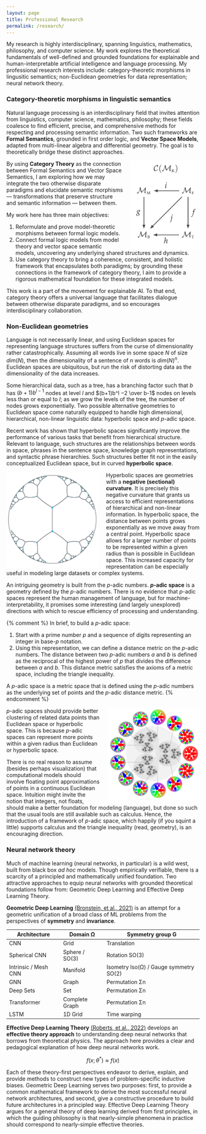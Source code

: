 ```yaml
---
layout: page
title: Professional Research
permalink: /research/
---
```


My research is highly interdisciplinary, spanning linguistics, mathematics, philosophy, and computer science. My work explores the theoretical fundamentals of well-defined and grounded foundations for explainable and human-interpretable artificial intelligence and language processing. My professional research interests include: category-theoretic morphisms in lingusitic semantics; non-Euclidean geometries for data representation; neural network theory.

### Category-theoretic morphisms in linguistic semantics

Natural language processing is an interdisciplinary field that invites attention from linguistics, computer science, mathematics, philosophy; these fields coalesce to find efficient, precise, and comprehensive methods for respecting and processing semantic information. Two such frameworks are **Formal Semantics**, grounded in first order logic, and **Vector Space Models**, adapted from multi-linear algebra and differential geometry. The goal is to theoretically bridge these distinct approaches.

<img src="/assets/catmod.png" alt="Category of formal models" style="float: right; margin-left: 20px; width: 180px;">

By using **Category Theory** as the connection between Formal Semantics and Vector Space Semantics, I am exploring how we may integrate the two otherwise disparate paradigms and elucidate semantic morphisms — transformations that preserve structure and semantic information — between them.

My work here has three main objectives:

1. Reformulate and prove model-theoretic morphisms between formal logic models.
2. Connect formal logic models from model theory and vector space semantic models, uncovering any underlying shared structures and dynamics.
3. Use category theory to bring a coherence, consistent, and holistic framework that encapsulates both paradigms; by grounding these connections in the framework of category theory, I aim to provide a rigorous mathematical foundation for these integrated models.

This work is a part of the movement for explainable AI. To that end, category theory offers a universal language that facilitates dialogue between otherwise disparate paradigms, and so encourages interdisciplinary collaboration.

### Non-Euclidean geometries

Language is not necessarily linear, and using Euclidean spaces for representing language structures suffers from the curse of dimensionality rather catastrophically. Assuming all words live in some space $N$ of size $dim(N)$, then the dimensionality of a sentence of $n$ words is $dim(N)^n$. Euclidean spaces are ubiquitous, but run the risk of distorting data as the dimensionality of the data increases. 

Some hierarchical data, such as a tree, has a branching factor such that $b$ has $(b + 1)b^{l-1}$ nodes at level $l$ and $(b+1)b^l −2 \over b-1$ nodes on levels less than or equal to $l$; as we grow the levels of the tree, the number of nodes grows exponentially. Two possible alternative geometries to Euclidean space come naturally equipped to handle high dimensional, hierarchical, non-linear linguistic data: hyperbolic space and $p$-adic space.

Recent work has shown that hyperbolic spaces significantly improve the performance of various tasks that benefit from hierarchical structure. Relevant to language, such structures are the relationships between words in space, phrases in the sentence space, knowledge graph representations, and syntactic phrase hierarchies. Such structures better fit not in the easily conceptualized Euclidean space, but in curved **hyperbolic space**.

<img src="/assets/hyperbolic.png" alt="Hyperbolic space" style="float: left; margin-right: 20px; width: 240px;">

Hyperbolic spaces are geometries with a **negative (sectional) curvature**. It is precisely this negative curvature that grants us access to efficient representations of hierarchical and non-linear information. In hyperbolic space, the distance between points grows exponentially as we move away from a central point. Hyperbolic space allows for a larger number of points to be represented within a given radius than is possible in Euclidean space. This increased capacity for representation can be especially useful in modeling large datasets or complex systems.

An intriguing geometry is built from the $p$-adic numbers. **$p$-adic space** is a geometry defined by the $p$-adic numbers. There is no evidence that $p$-adic spaces represent the human management of language, but for machine-interpretability, it promises some interesting (and largely unexplored) directions with which to rescue efficiency of processing and understanding.

{% comment %}
In brief, to build a $p$-adic space:

1. Start with a prime number $p$ and a sequence of digits representing an integer in base-$p$ notation.
2. Using this representation, we can define a distance metric on the $p$-adic numbers. The distance between two $p$-adic numbers $a$ and $b$ is defined as the reciprocal of the highest power of $p$ that divides the difference between $a$ and $b$. This distance metric satisfies the axioms of a metric space, including the triangle inequality.

A $p$-adic space is a metric space that is defined using the $p$-adic numbers as the underlying set of points and the $p$-adic distance metric.
{% endcomment %}

<img src="/assets/padic.png" alt="3-adic space" style="float: right; margin-left: 20px; width: 240px;">

$p$-adic spaces should provide better clustering of related data points than Euclidean space or hyperbolic space. This is because $p$-adic spaces can represent more points within a given radius than Euclidean or hyperbolic space.

There is no real reason to assume (besides perhaps visualization) that computational models should involve floating point approximations of points in a continuous Euclidean space. Intuition might invite the notion that integers, not floats, should make a better foundation for modeling (language), but done so such that the usual tools are still available such as calculus. Hence, the introduction of a framework of $p$-adic space, which happily (if you squint a little) supports calculus and the triangle inequality (read, geometry), is an encouraging direction.

### Neural network theory

Much of machine learning (neural networks, in particular) is a wild west, built from black box _ad hoc_ models. Though empirically verifiable, there is a scarcity of a principled and mathematically unified foundation. Two attractive approaches to equip neural networks with grounded theoretical foundations follow from: Geometric Deep Learning and Effective Deep Learning Theory.

**Geometric Deep Learning** [(Bronstein, et al., 2021)](https://arxiv.org/abs/2104.13478) is an attempt for a geometric unification of a broad class of ML problems from the perspectives of **symmetry** and **invariance**. 

| Architecture          | Domain Ω           | Symmetry group G                  |
|-----------------------|--------------------|----------------------------------|
| CNN                   | Grid               | Translation                       |
| Spherical CNN         | Sphere / SO(3)     | Rotation SO(3)                    |
| Intrinsic / Mesh CNN  | Manifold           | Isometry Iso(Ω) / Gauge symmetry SO(2) |
| GNN                   | Graph              | Permutation Σn                   |
| Deep Sets             | Set                | Permutation Σn                   |
| Transformer           | Complete Graph     | Permutation Σn                   |
| LSTM                  | 1D Grid            | Time warping                      |

**Effective Deep Learning Theory** [(Roberts, et al., 2022)](https://arxiv.org/abs/2106.10165) develops an **effective theory approach** to understanding deep neural networks that borrows from theoretical physics. The approach here provides a clear and pedagogical explanation of how deep neural networks work. 

$$f(x; θ^*) ≈ f (x)$$

Each of these theory-first perspectives endeavor to derive, explain, and provide methods to construct new types of problem-specific inductive biases. Geometric Deep Learning serves two purposes: first, to provide a common mathematical framework to derive the most successful neural network architectures, and second, give a constructive procedure to build future architectures in a principled way. Effective Deep Learning Theory argues for a general theory of deep learning derived from first principles, in which the guiding philosophy is that nearly-simple phenomena in practice should correspond to nearly-simple effective theories.

